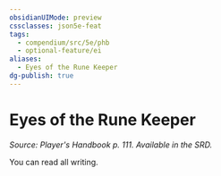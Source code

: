 ```yaml
---
obsidianUIMode: preview
cssclasses: json5e-feat
tags:
  - compendium/src/5e/phb
  - optional-feature/ei
aliases:
  - Eyes of the Rune Keeper
dg-publish: true
---
```

# Eyes of the Rune Keeper
*Source: Player's Handbook p. 111. Available in the SRD.*  

You can read all writing.